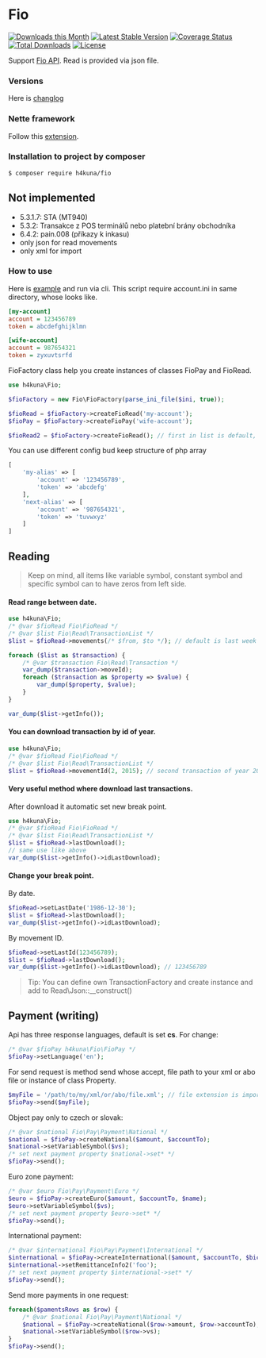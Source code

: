 # Fio

[![Downloads this Month](https://img.shields.io/packagist/dm/h4kuna/fio.svg)](https://packagist.org/packages/h4kuna/fio)
[![Latest Stable Version](https://poser.pugx.org/h4kuna/fio/v/stable?format=flat)](https://packagist.org/packages/h4kuna/fio)
[![Coverage Status](https://coveralls.io/repos/github/h4kuna/fio/badge.svg?branch=master)](https://coveralls.io/github/h4kuna/fio?branch=master)
[![Total Downloads](https://poser.pugx.org/h4kuna/fio/downloads?format=flat)](https://packagist.org/packages/h4kuna/fio)
[![License](https://poser.pugx.org/h4kuna/fio/license?format=flat)](https://packagist.org/packages/h4kuna/fio)

Support [Fio API](http://www.fio.sk/docs/cz/API_Bankovnictvi.pdf). Read is provided via json file.

### Versions

Here is [changlog](changelog.md)

### Nette framework
Follow this [extension](//github.com/h4kuna/fio-nette).


### Installation to project by composer

```sh
$ composer require h4kuna/fio
```

## Not implemented
- 5.3.1.7: STA (MT940)
- 5.3.2: Transakce z POS terminálů nebo platební brány obchodníka
- 6.4.2: pain.008 (příkazy k inkasu)
- only json for read movements
- only xml for import

### How to use
Here is [example](tests/origin/FioTest.php) and run via cli. This script require account.ini in same directory, whose looks like.

```ini
[my-account]
account = 123456789
token = abcdefghijklmn

[wife-account]
account = 987654321
token = zyxuvtsrfd
```

FioFactory class help you create instances of classes FioPay and FioRead.

```php
use h4kuna\Fio;

$fioFactory = new Fio\FioFactory(parse_ini_file($ini, true));

$fioRead = $fioFactory->createFioRead('my-account');
$fioPay = $fioFactory->createFioPay('wife-account');

$fioRead2 = $fioFactory->createFioRead(); // first in list is default, [my-account]
```

You can use different config bud keep structure of php array
```php
[
	'my-alias' => [
		'account' => '123456789',
		'token' => 'abcdefg'
	],
	'next-alias' => [
		'account' => '987654321',
		'token' => 'tuvwxyz'
	]
]
```

## Reading

> Keep on mind, all items like variable symbol, constant symbol and specific symbol can to have zeros from left side.

#### Read range between date.

```php
use h4kuna\Fio;
/* @var $fioRead Fio\FioRead */
/* @var $list Fio\Read\TransactionList */
$list = $fioRead->movements(/* $from, $to */); // default is last week

foreach ($list as $transaction) {
    /* @var $transaction Fio\Read\Transaction */
    var_dump($transaction->moveId);
    foreach ($transaction as $property => $value) {
        var_dump($property, $value);
    }
}

var_dump($list->getInfo());
```

#### You can download transaction by id of year.

```php
use h4kuna\Fio;
/* @var $fioRead Fio\FioRead */
/* @var $list Fio\Read\TransactionList */
$list = $fioRead->movementId(2, 2015); // second transaction of year 2015
```

#### Very useful method where download last transactions.
After download it automatic set new break point.

```php
use h4kuna\Fio;
/* @var $fioRead Fio\FioRead */
/* @var $list Fio\Read\TransactionList */
$list = $fioRead->lastDownload();
// same use like above
var_dump($list->getInfo()->idLastDownload);
```

#### Change your break point.
By date.
```php
$fioRead->setLastDate('1986-12-30');
$list = $fioRead->lastDownload();
var_dump($list->getInfo()->idLastDownload);
```

By movement ID.
```php
$fioRead->setLastId(123456789);
$list = $fioRead->lastDownload();
var_dump($list->getInfo()->idLastDownload); // 123456789
```

> Tip: You can define own TransactionFactory and create instance and add to Read\Json::__construct()

## Payment (writing)

Api has three response languages, default is set **cs**. For change:
```php
/* @var $fioPay h4kuna\Fio\FioPay */
$fioPay->setLanguage('en');
```

For send request is method send whose accept, file path to your xml or abo file or instance of class Property.
```php
$myFile = '/path/to/my/xml/or/abo/file.xml'; // file extension is important
$fioPay->send($myFile);
```

Object pay only to czech or slovak:

```php
/* @var $national Fio\Pay\Payment\National */
$national = $fioPay->createNational($amount, $accountTo);
$national->setVariableSymbol($vs);
/* set next payment property $national->set* */
$fioPay->send();
```

Euro zone payment:

```php
/* @var $euro Fio\Pay\Payment\Euro */
$euro = $fioPay->createEuro($amount, $accountTo, $name);
$euro->setVariableSymbol($vs);
/* set next payment property $euro->set* */
$fioPay->send();
```

International payment:

```php
/* @var $international Fio\Pay\Payment\International */
$international = $fioPay->createInternational($amount, $accountTo, $bic, $name, $street, $city, $country, $info);
$international->setRemittanceInfo2('foo');
/* set next payment property $international->set* */
$fioPay->send();
```

Send more payments in one request:

```php
foreach($pamentsRows as $row) {
	/* @var $national Fio\Pay\Payment\National */
	$national = $fioPay->createNational($row->amount, $row->accountTo);
	$national->setVariableSymbol($row->vs);
}
$fioPay->send();
```
